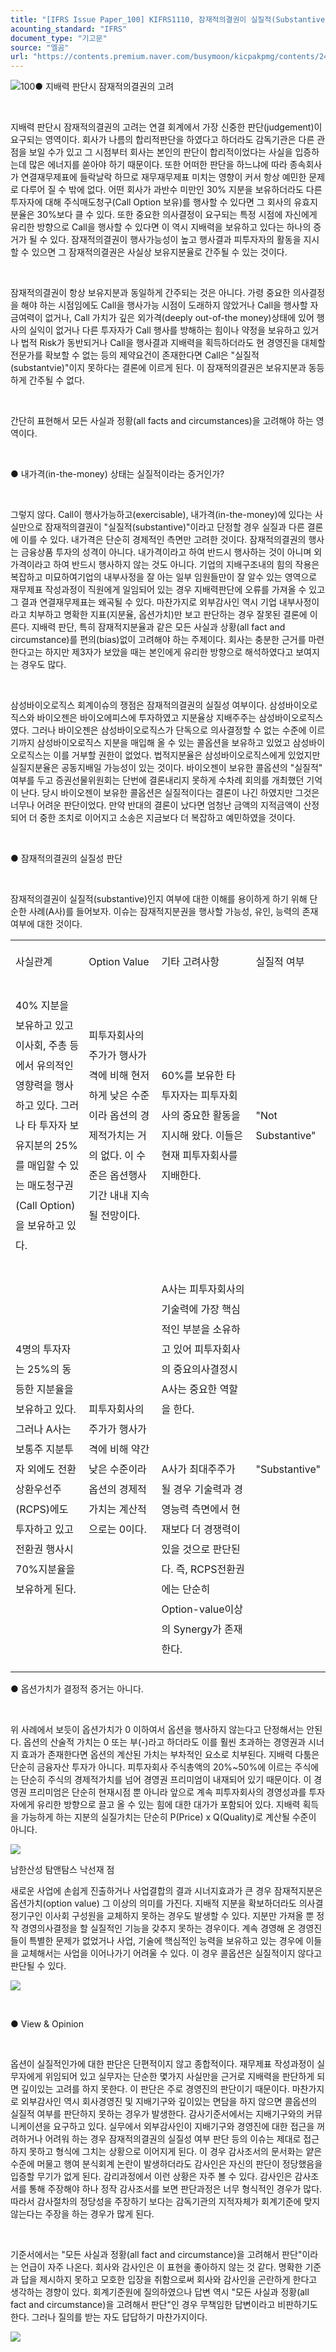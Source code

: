 ```yaml
---
title: "[IFRS Issue Paper_100] KIFRS1110, 잠재적의결권이 실질적(Substantive)인지 여부"
acounting_standard: "IFRS"
document_type: "기고문"
source: "엘곰"
url: "https://contents.premium.naver.com/busymoon/kicpakpmg/contents/240514114812535tt"
---
```

![](https://n2.news.naver.com/l.gif?type=content)100● 지배력 판단시 잠재적의결권의 고려

​

지배력 판단시 잠재적의결권의 고려는 연결 회계에서 가장 신중한 판단(judgement)이 요구되는 영역이다. 회사가 나름의 합리적판단을 하였다고 하더라도 감독기관은 다른 관점을 보일 수가 있고 그 시점부터 회사는 본인의 판단이 합리적이었다는 사실을 입증하는데 많은 에너지를 쏟아야 하기 때문이다. 또한 어떠한 판단을 하느냐에 따라 종속회사가 연결재무제표에 들락날락 하므로 재무재무제표 미치는 영향이 커서 항상 예민한 문제로 다루어 질 수 밖에 없다. 어떤 회사가 과반수 미만인 30% 지분을 보유하더라도 다른 투자자에 대해 주식매도청구(Call Option 보유)를 행사할 수 있다면 그 회사의 유효지분율은 30%보다 클 수 있다. 또한 중요한 의사결정이 요구되는 특정 시점에 자신에게 유리한 방향으로 Call을 행사할 수 있다면 이 역시 지배력을 보유하고 있다는 하나의 증거가 될 수 있다. 잠재적의결권이 행사가능성이 높고 행사결과 피투자자의 활동을 지시할 수 있으면 그 잠재적의결권은 사실상 보유지분율로 간주될 수 있는 것이다.

​

잠재적의결권이 항상 보유지분과 동일하게 간주되는 것은 아니다. 가령 중요한 의사결정을 해야 하는 시점임에도 Call을 행사가능 시점이 도래하지 않았거나 Call을 행사할 자금여력이 없거나, Call 가치가 깊은 외가격(deeply out-of-the money)상태에 있어 행사의 실익이 없거나 다른 투자자가 Call 행사를 방해하는 힘이나 약정을 보유하고 있거나 법적 Risk가 동반되거나 Call을 행사결과 지배력을 획득하더라도 현 경영진을 대체할 전문가를 확보할 수 없는 등의 제약요건이 존재한다면 Call은 "실질적(substantvie)"이지 못하다는 결론에 이르게 된다. 이 잠재적의결권은 보유지분과 동등하게 간주될 수 없다.

​

간단히 표현해서 모든 사실과 정황(all facts and circumstances)을 고려해야 하는 영역이다.

​

● 내가격(in-the-money) 상태는 실질적이라는 증거인가?

​

그렇지 않다. Call이 행사가능하고(exercisable), 내가격(in-the-money)에 있다는 사실만으로 잠재적의결권이 "실질적(substantive)"이라고 단정할 경우 실질과 다른 결론에 이를 수 있다. 내가격은 단순히 경제적인 측면만 고려한 것이다. 잠재적의결권의 행사는 금융상품 투자의 성격이 아니다. 내가격이라고 하여 반드시 행사하는 것이 아니며 외가격이라고 하여 반드시 행사하지 않는 것도 아니다. 기업의 지배구조내의 힘의 작용은 복잡하고 미묘하여기업의 내부사정을 잘 아는 일부 임원들만이 잘 알수 있는 영역으로 재무제표 작성과정이 직원에게 일임되어 있는 경우 지배력판단에 오류를 가져올 수 있고 그 결과 연결재무제표는 왜곡될 수 있다. 마찬가지로 외부감사인 역시 기업 내부사정이라고 치부하고 명확한 지표(지분율, 옵션가치)만 보고 판단하는 경우 잘못된 결론에 이른다. 지배력 판단, 특히 잠재적지분율과 같은 모든 사실과 상황(all fact and circumstance)를 편의(bias)없이 고려해야 하는 주제이다. 회사는 충분한 근거를 마련한다고는 하지만 제3자가 보았을 때는 본인에게 유리한 방향으로 해석하였다고 보여지는 경우도 많다.

​

삼성바이오로직스 회계이슈의 쟁점은 잠재적의결권의 실질성 여부이다. 삼성바이오로직스와 바이오젠은 바이오에피스에 투자하였고 지분율상 지배주주는 삼성바이오로직스였다. 그러나 바이오젠은 삼성바이오로직스가 단독으로 의사결정할 수 없는 수준에 이르기까지 삼성바이오로직스 지분을 매입해 올 수 있는 콜옵션을 보유하고 있었고 삼성바이오로직스는 이를 거부할 권한이 없었다. 법적지분율은 삼성바이오로직스에게 있었지만 실질지분율은 공동지배일 가능성이 있는 것이다. 바이오젠이 보유한 콜옵션의 "실질적" 여부를 두고 증권선물위원회는 단번에 결론내리지 못하게 수차례 회의를 개최했던 기억이 난다. 당시 바이오젠이 보유한 콜옵션은 실질적이다는 결론이 나긴 하였지만 그것은 너무나 어려운 판단이었다. 만약 반대의 결론이 났다면 엄청난 금액의 지적금액이 산정되어 더 중한 조치로 이어지고 소송은 지금보다 더 복잡하고 예민하였을 것이다.

​

● 잠재적의결권의 실질성 판단

​

잠재적의결권이 실질적(substantive)인지 여부에 대한 이해를 용이하게 하기 위해 단순한 사례(A사)를 들어보자. 이슈는 잠재적지분권을 행사할 가능성, 유인, 능력의 존재여부에 대한 것이다.

<table style=""><tbody><tr><td colspan="1" rowspan="1" style="width: 25.0%; height: 43.0px;  "><div><p style="line-height:2.0;"><span style="">사실관계</span></p></div></td><td colspan="1" rowspan="1" style="width: 25.0%; height: 43.0px;  "><div><p style="line-height:2.0;"><span style="">Option Value</span></p></div></td><td colspan="1" rowspan="1" style="width: 32.79%; height: 43.0px;  "><div><p style="line-height:2.0;"><span style="">기타 고려사항</span></p></div></td><td colspan="1" rowspan="1" style="width: 17.21%; height: 43.0px;  "><div><p style="line-height:2.0;"><span style="">실질적 여부</span></p></div></td></tr><tr><td colspan="1" rowspan="1" style="width: 25.0%; height: 43.0px;  "><div><p style="line-height:2.0;"><span style="">40% 지분을 보유하고 있고 이사회, 주총 등에서 유의적인 영향력을 행사하고 있다. 그러나 타 투자자 보유지분의 25%를 매입할 수 있는 매도청구권(Call Option)을 보유하고 있다.</span></p></div></td><td colspan="1" rowspan="1" style="width: 25.0%; height: 43.0px;  "><div><p style="line-height:2.0;"><span style="">피투자회사의 주가가 행사가격에 비해 현저하게 낮은 수준이라 옵션의 경제적가치는 거의 없다. 이 수준은 옵션행사기간 내내 지속될 전망이다.</span></p></div></td><td colspan="1" rowspan="1" style="width: 32.79%; height: 43.0px;  "><div><p style="line-height:2.0;"><span style="">60%를 보유한 타 투자자는 피투자회사의 중요한 활동을 지시해 왔다. 이들은 현재 피투자회사를 지배한다.</span></p></div></td><td colspan="1" rowspan="1" style="width: 17.21%; height: 43.0px;  "><div><p style="line-height:2.0;"><span style="">"Not Substantive"</span></p></div></td></tr><tr><td colspan="1" rowspan="1" style="width: 25.0%; height: 43.0px;  "><div><p style="line-height:2.0;"><span style="">4명의 투자자는 25%의 동등한 지분율을 보유하고 있다. 그러나 A사는 보통주 지분투자 외에도 전환상환우선주(RCPS)에도 투자하고 있고 전환권 행사시 70%지분율을 보유하게 된다.</span></p></div></td><td colspan="1" rowspan="1" style="width: 25.0%; height: 43.0px;  "><div><p style="line-height:2.0;"><span style="">피투자회사의 주가가 행사가격에 비해 약간 낮은 수준이라 옵션의 경제적가치는 계산적으로는 0이다.</span></p></div></td><td colspan="1" rowspan="1" style="width: 32.79%; height: 43.0px;  "><div><p style="line-height:2.0;"><span style="">A사는 피투자회사의 기술력에 가장 핵심적인 부분을 소유하고 있어 피투자회사의 중요의사결정시 A사는 중요한 역할을 한다.</span></p></div><div><p style="line-height:2.0;"><span style="">​</span></p></div><div><p style="line-height:2.0;"><span style="">A사가 최대주주가 될 경우 기술력과 경영능력 측면에서 현재보다 더 경쟁력이 있을 것으로 판단된다. 즉, RCPS전환권에는 단순히 Option-value이상의 Synergy가 존재한다.</span></p></div></td><td colspan="1" rowspan="1" style="width: 17.21%; height: 43.0px;  "><div><p style="line-height:2.0;"><span style="">"Substantive"</span></p></div></td></tr></tbody></table>

● 옵션가치가 결정적 증거는 아니다.

​

위​ 사례에서 보듯이 옵션가치가 0 이하여서 옵션을 행사하지 않는다고 단정해서는 안된다. 옵션의 산술적 가치는 0 또는 부(-)라고 하더라도 이를 훨씬 초과하는 경영권과 시너지 효과가 존재한다면 옵션의 계산된 가치는 부차적인 요소로 치부된다. 지배력 다툼은 단순히 금융자산 투자가 아니다. 피투자회사 주식총액의 20%~50%에 이르는 주식에는 단순히 주식의 경제적가치를 넘어 경영권 프리미엄이 내재되어 있기 때문이다. 이 경영권 프리미엄은 단순히 현재시점 뿐 아니라 앞으로 계속 피투자회사의 경영성과를 투자자에게 유리한 방향으로 끌고 올 수 있는 힘에 대한 대가가 포함되어 있다. 지배력 획득을 가능하게 하는 지분의 실질가치는 단순히 P(Price) x Q(Quality)로 계산될 수준이 아니다.

![](https://dthumb-phinf.pstatic.net/dthumb?src=%22https://postfiles.pstatic.net/MjAyMzEyMTBfNjgg/MDAxNzAyMTgyNzIxMjky.YcEJVkTstrV6hILvJdVVTKI2HMj2Xxat-bgT5hnEZvAg.e-hzmvTxBCu16MFiIlGlrZKSh7nWcQ6zMep7-3eerqMg.JPEG.busymoon/408521068_695213962796710_1082482630200067187_n.jpg?type=w773%22&service=scs&type=w800)

남한산성 탐앤탐스 낙선재 점

새로운 사업에 손쉽게 진출하거나 사업결합의 결과 시너지효과가 큰 경우 잠재적지분은 옵션가치(option value) 그 이상의 의미를 가진다. 지배적 지분을 확보하더라도 의사결정기구인 이사회 구성원을 교체하지 못하는 경우도 발생할 수 있다. 지분만 가져올 뿐 정작 경영의사결정을 할 실질적인 기능을 갖추지 못하는 경우이다. 계속 경영해 온 경영진들이 특별한 문제가 없었거나 사업, 기술에 핵심적인 능력을 보유하고 있는 경우에 이들을 교체해서는 사업을 이어나가기 어려울 수 있다. 이 경우 콜옵션은 실질적이지 않다고 판단될 수 있다.

![](https://dthumb-phinf.pstatic.net/dthumb?src=%22https://postfiles.pstatic.net/MjAyMzEyMTBfMTU4/MDAxNzAyMTgyMTQ5MjU3.0mPw7GmHt3t3HArX42T2UW9u_MALprrh2KizCCHB0Mcg.1GYwu2beO5bEO9j0ROvT7NrQXrxBM5yFMWzT40u9dkQg.PNG.busymoon/image.png?type=w773%22&service=scs&type=w800)

​

● View & Opinion

​

옵션이 실질적인가에 대한 판단은 단편적이지 않고 종합적이다. 재무제표 작성과정이 실무자에게 위임되어 있고 실무자는 단순한 몇가지 사실만을 근거로 지배력을 판단하게 되면 깊이있는 고려를 하지 못한다. 이 판단은 주로 경영진의 판단이기 때문이다. 마찬가지로 외부감사인 역시 회사경영진 및 지배기구와 깊이있는 면담을 하지 않으면 콜옵션의 실질적 여부를 판단하지 못하는 경우가 발생한다. 감사기준서에서는 지배기구와의 커뮤니케이션을 요구하고 있다. 실무에서 외부감사인이 지배기구와 경영진에 대한 접근을 꺼려하거나 어려워 하는 경우 잠재적의결권의 실질성 여부 판단 등의 이슈는 제대로 접근하지 못하고 형식에 그치는 상황으로 이어지게 된다. 이 경우 감사조서의 문서화는 얕은 수준에 머물고 행여 분식회계 논란이 발생하더라도 감사인은 자신의 판단이 정당했음을 입증할 무기가 없게 된다. 감리과정에서 이런 상황은 자주 볼 수 있다. 감사인은 감사조서를 통해 주장해야 하나 정작 감사조서를 보면 판단과정은 너무 형식적인 경우가 많다. 따라서 감사절차의 정당성을 주장하기 보다는 감독기관의 지적자체가 회계기준에 맞지 않는다는 주장을 하는 경우가 많게 된다.

​

기준서에서는 "모든 사실과 정황(all fact and circumstance)을 고려해서 판단"이라는 언급이 자주 나온다. 회사와 감사인은 이 표현을 좋아하지 않는 것 같다. 명확한 기준과 답을 제시하지 못하고 모호한 입장을 취함으로써 회사와 감사인을 곤란하게 한다고 생각하는 경향이 있다. 회계기준원에 질의하였으나 답변 역시 "모든 사실과 정황(all fact and circumstance)을 고려해서 판단"인 경우 무책임한 답변이라고 비판하기도 한다. 그러나 질의를 받는 자도 답답하기 마찬가지이다.

[![](https://dthumb-phinf.pstatic.net/dthumb?src=%22https://storep-phinf.pstatic.net/cafe_004/original_28.png?type=p100_100%22&service=scs&type=w800)](https://contents.premium.naver.com/busymoon/kicpakpmg/contents/#)

​

​

​
